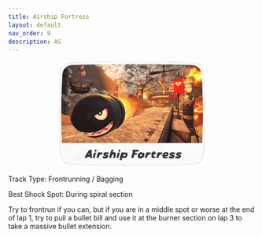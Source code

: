 ```yaml
---
title: Airship Fortress
layout: default
nav_order: 9
description: AS
---
```


<p align="center">
  <img src="/assets/images/icon-airship-fortress.png" alt="Airship Fortress Icon" width="300"/>
</p>

Track Type: Frontrunning / Bagging

Best Shock Spot: During spiral section

Try to frontrun if you can, but if you are in a middle spot or worse at the end of lap 1, try to pull a bullet bill and use it at the burner section on lap 3 to take a massive bullet extension.
